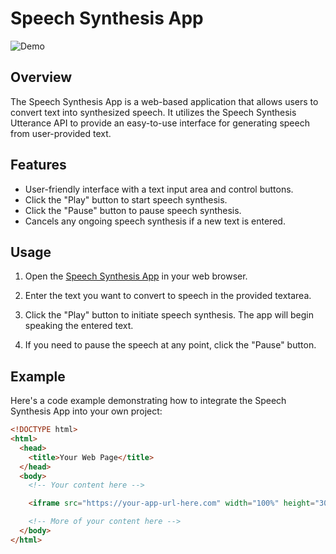# Speech Synthesis App

![Demo](demo.gif)

## Overview

The Speech Synthesis App is a web-based application that allows users to convert text into synthesized speech. It utilizes the Speech Synthesis Utterance API to provide an easy-to-use interface for generating speech from user-provided text.

## Features

- User-friendly interface with a text input area and control buttons.
- Click the "Play" button to start speech synthesis.
- Click the "Pause" button to pause speech synthesis.
- Cancels any ongoing speech synthesis if a new text is entered.

## Usage

1. Open the [Speech Synthesis App](https://6527bea14918241d96cdc2e8--clever-souffle-aaeeaf.netlify.app/) in your web browser.

2. Enter the text you want to convert to speech in the provided textarea.

3. Click the "Play" button to initiate speech synthesis. The app will begin speaking the entered text.

4. If you need to pause the speech at any point, click the "Pause" button.

## Example

Here's a code example demonstrating how to integrate the Speech Synthesis App into your own project:

```html
<!DOCTYPE html>
<html>
  <head>
    <title>Your Web Page</title>
  </head>
  <body>
    <!-- Your content here -->

    <iframe src="https://your-app-url-here.com" width="100%" height="300"></iframe>

    <!-- More of your content here -->
  </body>
</html>